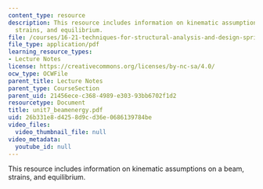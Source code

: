 ```yaml
---
content_type: resource
description: This resource includes information on kinematic assumptions on a beam,
  strains, and equilibrium.
file: /courses/16-21-techniques-for-structural-analysis-and-design-spring-2005/26b331e8d4258d9cd36e0686139784be_unit7_beamenergy.pdf
file_type: application/pdf
learning_resource_types:
- Lecture Notes
license: https://creativecommons.org/licenses/by-nc-sa/4.0/
ocw_type: OCWFile
parent_title: Lecture Notes
parent_type: CourseSection
parent_uid: 21456ece-c368-4989-e303-93bb6702f1d2
resourcetype: Document
title: unit7_beamenergy.pdf
uid: 26b331e8-d425-8d9c-d36e-0686139784be
video_files:
  video_thumbnail_file: null
video_metadata:
  youtube_id: null
---
```

This resource includes information on kinematic assumptions on a beam, strains, and equilibrium.